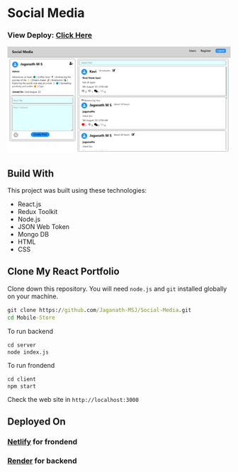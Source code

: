 # Social Media
### View Deploy: [Click Here](https://msj-social-media.netlify.app)

[![Socail Media](./Social-Media.png)](https://msj-social-media.netlify.app)

## Build With
This project was built using these technologies:
  - React.js
  - Redux Toolkit
  - Node.js
  - JSON Web Token
  - Mongo DB
  - HTML
  - CSS

## Clone My React Portfolio
Clone down this repository. 
You will need `node.js` and `git` installed globally on your machine.
```cmd
git clone https://github.com/Jaganath-MSJ/Social-Media.git
cd Mobile-Store
```
To run backend
```
cd server
node index.js
```
To run frondend
```
cd client
npm start
```
Check the web site in `http://localhost:3000`

## Deployed On
### [Netlify](https://www.netlify.com) for frondend
### [Render](https://render.com) for backend
